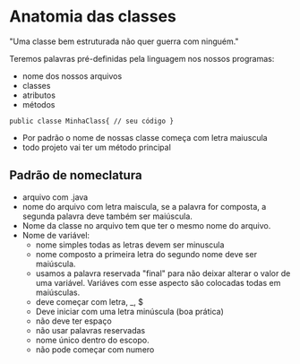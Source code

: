 # Anatomia das classes

"Uma classe bem estruturada não quer guerra com ninguém."

Teremos palavras pré-definidas pela linguagem nos nossos programas:

- nome dos nossos arquivos
- classes
- atributos
- métodos

`public classe MinhaClass{
        // seu código
    }
`

- Por padrão o nome de nossas classe começa com letra maiuscula
- todo projeto vai ter um método principal

## Padrão de nomeclatura

- arquivo com .java
- nome do arquivo com letra maiscula, se a palavra for composta, a segunda palavra deve também ser maiúscula.
- Nome da classe no arquivo tem que ter o mesmo nome do arquivo.
- Nome de variável: 
    - nome simples todas as letras devem ser minuscula
    - nome composto a primeira letra do segundo nome deve ser maiúscula.
    - usamos a palavra reservada "final" para não deixar alterar o valor de uma variável. Variáves com esse aspecto são colocadas todas em maiúsculas.
    - deve começar com letra, _, $
    - Deve iniciar com uma letra minúscula (boa prática)
    - não deve ter espaço
    - não usar palavras reservadas
    - nome único dentro do escopo.
    - não pode começar com numero

